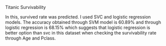 Titanic Survivability

In this, survived rate was predicted. I used SVC and logistic regression models. The accuracy obtained through SVM model is 60.89% and through logistic regression is 68.15% which suggests that logistic regression is better option than svc in this dataset when checking the survivability rate through Age and Pclass.